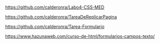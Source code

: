 https://github.com/calderonra/Labo4-CSS-MED

https://github.com/calderonra/TareaDeReplicarPagina

https://github.com/calderonra/Tarea-Formulario

https://www.hazunaweb.com/curso-de-html/formularios-campos-texto/